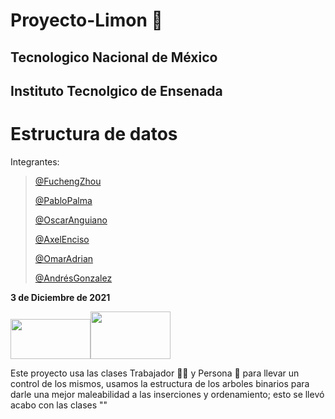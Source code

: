 # Proyecto-Limon 🍋
## Tecnologico Nacional de México 
## Instituto Tecnolgico de Ensenada
# Estructura de datos

Integrantes:

>[@FuchengZhou](https://github.com/FUCHENG20)
>
>[@PabloPalma](https://github.com/PabloPalmaG)
>
>[@OscarAnguiano](https://github.com/Oscar060502)
>
>[@AxelEnciso](https://github.com/AxelTEC)
>
>[@OmarAdrian]()
>
>[@AndrésGonzalez](https://github.com/Andres-GMP)
>
**3 de Diciembre de 2021**

<img src="https://user-images.githubusercontent.com/92224971/144762780-81211c1d-e026-44c0-9b79-481010f114ef.png" width="128" height="64" /><img src="https://user-images.githubusercontent.com/92224971/144762747-a2529e0e-64b7-4027-a16a-c28a7f9f8e69.png" width="128" height="76" />

Este proyecto usa las clases Trabajador 👷‍♂️ y Persona 👨 para llevar un control de los mismos, usamos la estructura de los arboles binarios para darle una mejor maleabilidad a las inserciones y ordenamiento; esto se llevó acabo con las clases ""
